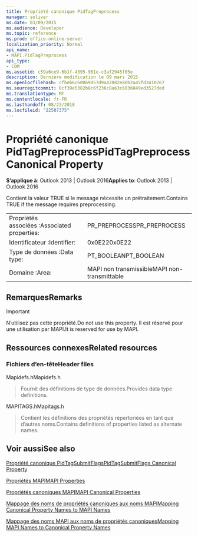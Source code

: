 ```yaml
---
title: Propriété canonique PidTagPreprocess
manager: soliver
ms.date: 03/09/2015
ms.audience: Developer
ms.topic: reference
ms.prod: office-online-server
localization_priority: Normal
api_name:
- MAPI.PidTagPreprocess
api_type:
- COM
ms.assetid: c59a6ce9-6b1f-4395-961e-c3af2945f05e
description: Dernière modification le 09 mars 2015
ms.openlocfilehash: cfbeb6c60069d57d9a42082e80b2a45fd3410767
ms.sourcegitcommit: 0cf39e5382b8c6f236c8a63c6036849ed3527ded
ms.translationtype: MT
ms.contentlocale: fr-FR
ms.lasthandoff: 08/23/2018
ms.locfileid: "22587375"
---
```

# <a name="pidtagpreprocess-canonical-property"></a><span data-ttu-id="30460-103">Propriété canonique PidTagPreprocess</span><span class="sxs-lookup"><span data-stu-id="30460-103">PidTagPreprocess Canonical Property</span></span>

  
  
<span data-ttu-id="30460-104">**S’applique à**: Outlook 2013 | Outlook 2016</span><span class="sxs-lookup"><span data-stu-id="30460-104">**Applies to**: Outlook 2013 | Outlook 2016</span></span> 
  
<span data-ttu-id="30460-105">Contient la valeur TRUE si le message nécessite un prétraitement.</span><span class="sxs-lookup"><span data-stu-id="30460-105">Contains TRUE if the message requires preprocessing.</span></span>
  
|||
|:-----|:-----|
|<span data-ttu-id="30460-106">Propriétés associées :</span><span class="sxs-lookup"><span data-stu-id="30460-106">Associated properties:</span></span>  <br/> |<span data-ttu-id="30460-107">PR_PREPROCESS</span><span class="sxs-lookup"><span data-stu-id="30460-107">PR_PREPROCESS</span></span>  <br/> |
|<span data-ttu-id="30460-108">Identificateur :</span><span class="sxs-lookup"><span data-stu-id="30460-108">Identifier:</span></span>  <br/> |<span data-ttu-id="30460-109">0x0E22</span><span class="sxs-lookup"><span data-stu-id="30460-109">0x0E22</span></span>  <br/> |
|<span data-ttu-id="30460-110">Type de données :</span><span class="sxs-lookup"><span data-stu-id="30460-110">Data type:</span></span>  <br/> |<span data-ttu-id="30460-111">PT_BOOLEAN</span><span class="sxs-lookup"><span data-stu-id="30460-111">PT_BOOLEAN</span></span>  <br/> |
|<span data-ttu-id="30460-112">Domaine :</span><span class="sxs-lookup"><span data-stu-id="30460-112">Area:</span></span>  <br/> |<span data-ttu-id="30460-113">MAPI non transmissible</span><span class="sxs-lookup"><span data-stu-id="30460-113">MAPI non-transmittable</span></span>  <br/> |
   
## <a name="remarks"></a><span data-ttu-id="30460-114">Remarques</span><span class="sxs-lookup"><span data-stu-id="30460-114">Remarks</span></span>

> [!IMPORTANT]
> <span data-ttu-id="30460-115">N’utilisez pas cette propriété.</span><span class="sxs-lookup"><span data-stu-id="30460-115">Do not use this property.</span></span> <span data-ttu-id="30460-116">Il est réservé pour une utilisation par MAPI.</span><span class="sxs-lookup"><span data-stu-id="30460-116">It is reserved for use by MAPI.</span></span> 
  
## <a name="related-resources"></a><span data-ttu-id="30460-117">Ressources connexes</span><span class="sxs-lookup"><span data-stu-id="30460-117">Related resources</span></span>

### <a name="header-files"></a><span data-ttu-id="30460-118">Fichiers d’en-tête</span><span class="sxs-lookup"><span data-stu-id="30460-118">Header files</span></span>

<span data-ttu-id="30460-119">Mapidefs.h</span><span class="sxs-lookup"><span data-stu-id="30460-119">Mapidefs.h</span></span>
  
> <span data-ttu-id="30460-120">Fournit des définitions de type de données.</span><span class="sxs-lookup"><span data-stu-id="30460-120">Provides data type definitions.</span></span>
    
<span data-ttu-id="30460-121">MAPITAGS.h</span><span class="sxs-lookup"><span data-stu-id="30460-121">Mapitags.h</span></span>
  
> <span data-ttu-id="30460-122">Contient les définitions des propriétés répertoriées en tant que d’autres noms.</span><span class="sxs-lookup"><span data-stu-id="30460-122">Contains definitions of properties listed as alternate names.</span></span>
    
## <a name="see-also"></a><span data-ttu-id="30460-123">Voir aussi</span><span class="sxs-lookup"><span data-stu-id="30460-123">See also</span></span>



[<span data-ttu-id="30460-124">Propriété canonique PidTagSubmitFlags</span><span class="sxs-lookup"><span data-stu-id="30460-124">PidTagSubmitFlags Canonical Property</span></span>](pidtagsubmitflags-canonical-property.md)


[<span data-ttu-id="30460-125">Propriétés MAPI</span><span class="sxs-lookup"><span data-stu-id="30460-125">MAPI Properties</span></span>](mapi-properties.md)
  
[<span data-ttu-id="30460-126">Propriétés canoniques MAPI</span><span class="sxs-lookup"><span data-stu-id="30460-126">MAPI Canonical Properties</span></span>](mapi-canonical-properties.md)
  
[<span data-ttu-id="30460-127">Mappage des noms de propriétés canoniques aux noms MAPI</span><span class="sxs-lookup"><span data-stu-id="30460-127">Mapping Canonical Property Names to MAPI Names</span></span>](mapping-canonical-property-names-to-mapi-names.md)
  
[<span data-ttu-id="30460-128">Mappage des noms MAPI aux noms de propriétés canoniques</span><span class="sxs-lookup"><span data-stu-id="30460-128">Mapping MAPI Names to Canonical Property Names</span></span>](mapping-mapi-names-to-canonical-property-names.md)

